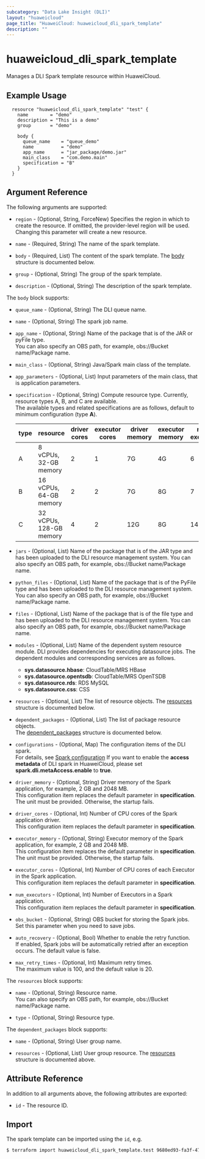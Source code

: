 ```yaml
---
subcategory: "Data Lake Insight (DLI)"
layout: "huaweicloud"
page_title: "HuaweiCloud: huaweicloud_dli_spark_template"
description: ""
---
```


# huaweicloud_dli_spark_template

Manages a DLI Spark template resource within HuaweiCloud.  

## Example Usage

```hcl
  resource "huaweicloud_dli_spark_template" "test" {
    name        = "demo"
    description = "This is a demo"
    group       = "demo"

    body {
      queue_name    = "queue_demo"
      name          = "demo"
      app_name      = "jar_package/demo.jar"
      main_class    = "com.demo.main"
      specification = "B"
    }
  }
```

## Argument Reference

The following arguments are supported:

* `region` - (Optional, String, ForceNew) Specifies the region in which to create the resource.
  If omitted, the provider-level region will be used. Changing this parameter will create a new resource.

* `name` - (Required, String) The name of the spark template.

* `body` - (Required, List) The content of the spark template.
  The [body](#SparkTemplate_body) structure is documented below.

* `group` - (Optional, String) The group of the spark template.

* `description` - (Optional, String) The description of the spark template.

<a name="SparkTemplate_body"></a>
The `body` block supports:

* `queue_name` - (Optional, String) The DLI queue name.

* `name` - (Optional, String) The spark job name.

* `app_name` - (Optional, String) Name of the package that is of the JAR or pyFile type.  
  You can also specify an OBS path, for example, obs://Bucket name/Package name.

* `main_class` - (Optional, String) Java/Spark main class of the template.

* `app_parameters` - (Optional, List) Input parameters of the main class, that is application parameters.

* `specification` - (Optional, String) Compute resource type. Currently, resource types A, B, and C are available.  
  The available types and related specifications are as follows, default to minimum configuration (type **A**).

  | type | resource | driver cores | executor cores | driver memory | executor memory | num executor |
  | ---- | ---- | ---- | ---- | ---- | ---- | ---- |
  | A | 8 vCPUs, 32-GB memory | 2 | 1 | 7G | 4G | 6 |
  | B | 16 vCPUs, 64-GB memory | 2 | 2 | 7G | 8G | 7 |
  | C | 32 vCPUs, 128-GB memory | 4 | 2 | 12G | 8G | 14 |

* `jars` - (Optional, List) Name of the package that is of the JAR type and has been uploaded to the DLI
  resource management system. You can also specify an OBS path, for example, obs://Bucket name/Package name.

* `python_files` - (Optional, List) Name of the package that is of the PyFile type and has been uploaded to the DLI
  resource management system. You can also specify an OBS path, for example, obs://Bucket name/Package name.

* `files` - (Optional, List) Name of the package that is of the file type and has been uploaded to the
  DLI resource management system. You can also specify an OBS path, for example, obs://Bucket name/Package name.

* `modules` - (Optional, List) Name of the dependent system resource module.
  DLI provides dependencies for executing datasource jobs.
  The dependent modules and corresponding services are as follows.
    + **sys.datasource.hbase**: CloudTable/MRS HBase
    + **sys.datasource.opentsdb**: CloudTable/MRS OpenTSDB
    + **sys.datasource.rds**: RDS MySQL
    + **sys.datasource.css**: CSS

* `resources` - (Optional, List) The list of resource objects.
  The [resources](#SparkTemplate_Resources) structure is documented below.

* `dependent_packages` - (Optional, List) The list of package resource objects.  
  The [dependent_packages](#SparkTemplate_Dependent_packages) structure is documented below.

* `configurations` - (Optional, Map) The configuration items of the DLI spark.  
  For details, see [Spark configuration](https://spark.apache.org/docs/latest/configuration.html)
  If you want to enable the **access metadata** of DLI spark in HuaweiCloud, please set
  **spark.dli.metaAccess.enable** to **true**.

* `driver_memory` - (Optional, String) Driver memory of the Spark application, for example, 2 GB and 2048 MB.  
  This configuration item replaces the default parameter in **specification**.
  The unit must be provided. Otherwise, the startup fails.

* `driver_cores` - (Optional, Int) Number of CPU cores of the Spark application driver.  
  This configuration item replaces the default parameter in **specification**.

* `executor_memory` - (Optional, String) Executor memory of the Spark application, for example, 2 GB and 2048 MB.  
  This configuration item replaces the default parameter in **specification**.
  The unit must be provided. Otherwise, the startup fails.

* `executor_cores` - (Optional, Int) Number of CPU cores of each Executor in the Spark application.  
  This configuration item replaces the default parameter in **specification**.

* `num_executors` - (Optional, Int) Number of Executors in a Spark application.  
  This configuration item replaces the default parameter in **specification**.

* `obs_bucket` - (Optional, String) OBS bucket for storing the Spark jobs.  
  Set this parameter when you need to save jobs.

* `auto_recovery` - (Optional, Bool) Whether to enable the retry function.  
  If enabled, Spark jobs will be automatically retried after an exception occurs.
  The default value is false.

* `max_retry_times` - (Optional, Int) Maximum retry times.  
  The maximum value is 100, and the default value is 20.

<a name="SparkTemplate_Resources"></a>
The `resources` block supports:

* `name` - (Optional, String) Resource name.  
 You can also specify an OBS path, for example, obs://Bucket name/Package name.

* `type` - (Optional, String) Resource type.

<a name="SparkTemplate_Dependent_packages"></a>
The `dependent_packages` block supports:

* `name` - (Optional, String) User group name.

* `resources` - (Optional, List) User group resource.
The [resources](#SparkTemplate_Resources) structure is documented above.

## Attribute Reference

In addition to all arguments above, the following attributes are exported:

* `id` - The resource ID.

## Import

The spark template can be imported using the `id`, e.g.

```bash
$ terraform import huaweicloud_dli_spark_template.test 9680ed93-fa3f-47e5-8471-ff6e7e1a6499
```
